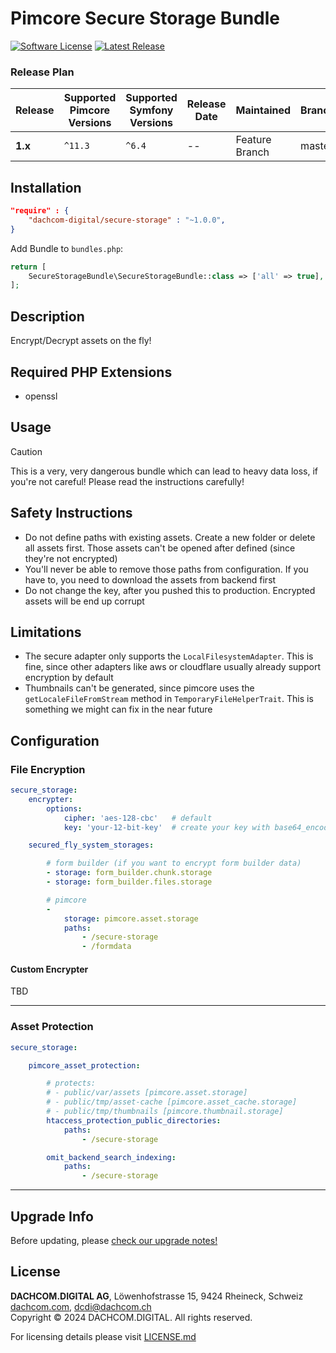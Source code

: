 # Pimcore Secure Storage Bundle
[![Software License](https://img.shields.io/badge/license-GPLv3-brightgreen.svg?style=flat-square)](LICENSE.md)
[![Latest Release](https://img.shields.io/packagist/v/dachcom-digital/secure-storage.svg?style=flat-square)](https://packagist.org/packages/dachcom-digital/secure-storage)

### Release Plan

| Release | Supported Pimcore Versions | Supported Symfony Versions | Release Date | Maintained     | Branch |
|---------|----------------------------|----------------------------|--------------|----------------|--------|
| **1.x** | `^11.3`                    | `^6.4`                     | --           | Feature Branch | master |


## Installation

```json
"require" : {
    "dachcom-digital/secure-storage" : "~1.0.0",
}
```

Add Bundle to `bundles.php`:
```php
return [
    SecureStorageBundle\SecureStorageBundle::class => ['all' => true],
];
```

## Description
Encrypt/Decrypt assets on the fly!

## Required PHP Extensions
- openssl

## Usage

> [!CAUTION]  
> This is a very, very dangerous bundle which can lead to heavy data loss, if you're not careful!
> Please read the instructions carefully!

## Safety Instructions
- Do not define paths with existing assets. Create a new folder or delete all assets first. Those assets can't be opened after defined (since they're not encrypted)
- You'll never be able to remove those paths from configuration. If you have to, you need to download the assets from backend first
- Do not change the key, after you pushed this to production. Encrypted assets will be end up corrupt

## Limitations
- The secure adapter only supports the `LocalFilesystemAdapter`. This is fine, since other adapters like aws or cloudflare usually already support encryption by default
- Thumbnails can't be generated, since pimcore uses the `getLocaleFileFromStream` method in `TemporaryFileHelperTrait`. This is something we might can fix in the near future

## Configuration

### File Encryption

```yaml
secure_storage:
    encrypter:
        options:
            cipher: 'aes-128-cbc'   # default
            key: 'your-12-bit-key'  # create your key with base64_encode(openssl_random_pseudo_bytes(16));

    secured_fly_system_storages:

        # form builder (if you want to encrypt form builder data)
        - storage: form_builder.chunk.storage
        - storage: form_builder.files.storage

        # pimcore
        -
            storage: pimcore.asset.storage
            paths:
                - /secure-storage
                - /formdata
```

#### Custom Encrypter
TBD

***

### Asset Protection

```yaml
secure_storage:

    pimcore_asset_protection:

        # protects:
        # - public/var/assets [pimcore.asset.storage]
        # - public/tmp/asset-cache [pimcore.asset_cache.storage]
        # - public/tmp/thumbnails [pimcore.thumbnail.storage]
        htaccess_protection_public_directories:
            paths:
                - /secure-storage

        omit_backend_search_indexing:
            paths:
                - /secure-storage
```

***

## Upgrade Info
Before updating, please [check our upgrade notes!](UPGRADE.md)

## License
**DACHCOM.DIGITAL AG**, Löwenhofstrasse 15, 9424 Rheineck, Schweiz  
[dachcom.com](https://www.dachcom.com), dcdi@dachcom.ch  
Copyright © 2024 DACHCOM.DIGITAL. All rights reserved.  

For licensing details please visit [LICENSE.md](LICENSE.md)  
